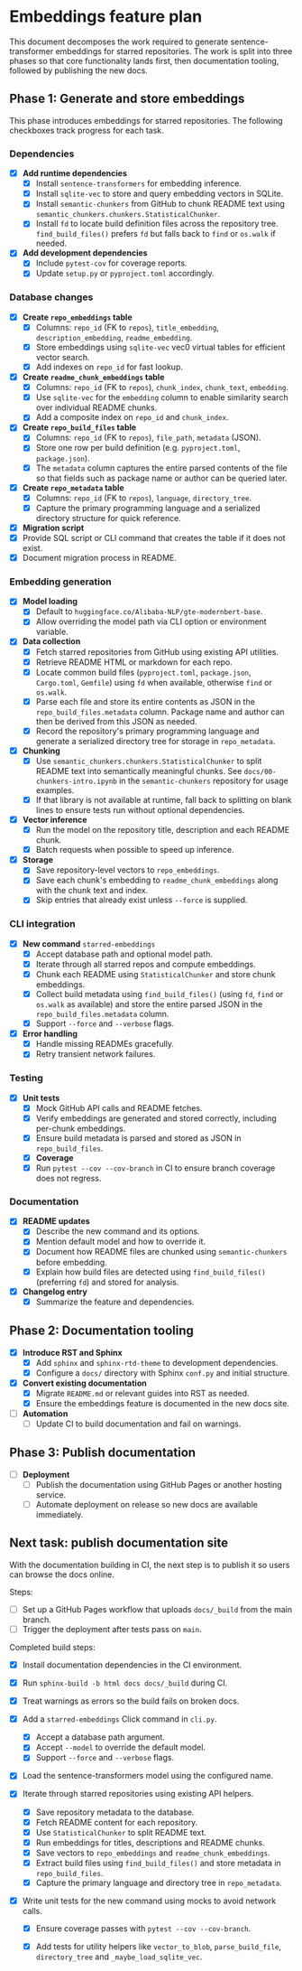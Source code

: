 # Embeddings feature plan

This document decomposes the work required to generate sentence-transformer embeddings for starred repositories. The work is split into three phases so that core functionality lands first, then documentation tooling, followed by publishing the new docs.

## Phase 1: Generate and store embeddings

This phase introduces embeddings for starred repositories. The following
checkboxes track progress for each task.

### Dependencies
- [x] **Add runtime dependencies**
  - [x] Install `sentence-transformers` for embedding inference.
  - [x] Install `sqlite-vec` to store and query embedding vectors in SQLite.
  - [x] Install `semantic-chunkers` from GitHub to chunk README text using
    `semantic_chunkers.chunkers.StatisticalChunker`.
  - [x] Install `fd` to locate build definition files across the repository tree.
    `find_build_files()` prefers `fd` but falls back to `find` or `os.walk` if
    needed.
- [x] **Add development dependencies**
  - [x] Include `pytest-cov` for coverage reports.
  - [x] Update `setup.py` or `pyproject.toml` accordingly.

### Database changes
- [x] **Create `repo_embeddings` table**
  - [x] Columns: `repo_id` (FK to `repos`), `title_embedding`, `description_embedding`, `readme_embedding`.
  - [x] Store embeddings using `sqlite-vec` vec0 virtual tables for efficient vector search.
  - [x] Add indexes on `repo_id` for fast lookup.
- [x] **Create `readme_chunk_embeddings` table**
  - [x] Columns: `repo_id` (FK to `repos`), `chunk_index`, `chunk_text`, `embedding`.
  - [x] Use `sqlite-vec` for the `embedding` column to enable similarity search over
    individual README chunks.
  - [x] Add a composite index on `repo_id` and `chunk_index`.
- [x] **Create `repo_build_files` table**
  - [x] Columns: `repo_id` (FK to `repos`), `file_path`, `metadata` (JSON).
  - [x] Store one row per build definition (e.g. `pyproject.toml`, `package.json`).
  - [x] The `metadata` column captures the entire parsed contents of the file so that
    fields such as package name or author can be queried later.
- [x] **Create `repo_metadata` table**
  - [x] Columns: `repo_id` (FK to `repos`), `language`, `directory_tree`.
  - [x] Capture the primary programming language and a serialized directory structure
    for quick reference.
 - [x] **Migration script**
  - [x] Provide SQL script or CLI command that creates the table if it does not exist.
  - [x] Document migration process in README.

### Embedding generation
- [x] **Model loading**
  - [x] Default to `huggingface.co/Alibaba-NLP/gte-modernbert-base`.
  - [x] Allow overriding the model path via CLI option or environment variable.
- [x] **Data collection**
  - [x] Fetch starred repositories from GitHub using existing API utilities.
  - [x] Retrieve README HTML or markdown for each repo.
  - [x] Locate common build files (`pyproject.toml`, `package.json`,
    `Cargo.toml`, `Gemfile`) using `fd` when available, otherwise `find` or
    `os.walk`.
  - [x] Parse each file and store its entire contents as JSON in the
    `repo_build_files.metadata` column. Package name and author can then be
    derived from this JSON as needed.
  - [x] Record the repository's primary programming language and generate a serialized
    directory tree for storage in `repo_metadata`.
- [x] **Chunking**
  - [x] Use `semantic_chunkers.chunkers.StatisticalChunker` to split README text
    into semantically meaningful chunks. See `docs/00-chunkers-intro.ipynb` in
    the `semantic-chunkers` repository for usage examples.
  - [x] If that library is not available at runtime, fall back to splitting on
    blank lines to ensure tests run without optional dependencies.
- [x] **Vector inference**
  - [x] Run the model on the repository title, description and each README chunk.
  - [x] Batch requests when possible to speed up inference.
- [x] **Storage**
  - [x] Save repository-level vectors to `repo_embeddings`.
  - [x] Save each chunk's embedding to `readme_chunk_embeddings` along with the
    chunk text and index.
  - [x] Skip entries that already exist unless `--force` is supplied.

### CLI integration
- [x] **New command** `starred-embeddings`
  - [x] Accept database path and optional model path.
  - [x] Iterate through all starred repos and compute embeddings.
  - [x] Chunk each README using `StatisticalChunker` and store chunk embeddings.
  - [x] Collect build metadata using `find_build_files()` (using `fd`, `find` or
    `os.walk` as available) and store the entire parsed JSON in the
    `repo_build_files.metadata` column.
  - [x] Support `--force` and `--verbose` flags.
- [x] **Error handling**
  - [x] Handle missing READMEs gracefully.
  - [x] Retry transient network failures.

### Testing
- [x] **Unit tests**
  - [x] Mock GitHub API calls and README fetches.
  - [x] Verify embeddings are generated and stored correctly, including per-chunk
    embeddings.
  - [x] Ensure build metadata is parsed and stored as JSON in `repo_build_files`.
  - [x] **Coverage**
  - [x] Run `pytest --cov --cov-branch` in CI to ensure branch coverage does not regress.

### Documentation
- [x] **README updates**
  - [x] Describe the new command and its options.
  - [x] Mention default model and how to override it.
  - [x] Document how README files are chunked using `semantic-chunkers` before
    embedding.
  - [x] Explain how build files are detected using `find_build_files()`
    (preferring `fd`) and stored for analysis.
- [x] **Changelog entry**
  - [x] Summarize the feature and dependencies.

## Phase 2: Documentation tooling

- [x] **Introduce RST and Sphinx**
  - [x] Add `sphinx` and `sphinx-rtd-theme` to development dependencies.
  - [x] Configure a `docs/` directory with Sphinx `conf.py` and initial structure.
- [x] **Convert existing documentation**
  - [x] Migrate `README.md` or relevant guides into RST as needed.
  - [x] Ensure the embeddings feature is documented in the new docs site.
- [ ] **Automation**
  - [ ] Update CI to build documentation and fail on warnings.

## Phase 3: Publish documentation

- [ ] **Deployment**
  - [ ] Publish the documentation using GitHub Pages or another hosting service.
  - [ ] Automate deployment on release so new docs are available immediately.

## Next task: publish documentation site

With the documentation building in CI, the next step is to publish it so users
can browse the docs online.

Steps:

- [ ] Set up a GitHub Pages workflow that uploads ``docs/_build``
  from the main branch.
- [ ] Trigger the deployment after tests pass on ``main``.

Completed build steps:

- [x] Install documentation dependencies in the CI environment.
- [x] Run ``sphinx-build -b html docs docs/_build`` during CI.
- [x] Treat warnings as errors so the build fails on broken docs.

- [x] Add a `starred-embeddings` Click command in `cli.py`.
  - [x] Accept a database path argument.
  - [x] Accept `--model` to override the default model.
  - [x] Support `--force` and `--verbose` flags.
- [x] Load the sentence-transformers model using the configured name.
- [x] Iterate through starred repositories using existing API helpers.
  - [x] Save repository metadata to the database.
  - [x] Fetch README content for each repository.
  - [x] Use `StatisticalChunker` to split README text.
  - [x] Run embeddings for titles, descriptions and README chunks.
  - [x] Save vectors to `repo_embeddings` and `readme_chunk_embeddings`.
  - [x] Extract build files using `find_build_files()` and store metadata in
    `repo_build_files`.
  - [x] Capture the primary language and directory tree in `repo_metadata`.
- [x] Write unit tests for the new command using mocks to avoid network calls.
  - [x] Ensure coverage passes with `pytest --cov --cov-branch`.
  - [x] Add tests for utility helpers like `vector_to_blob`, `parse_build_file`,
    `directory_tree` and `_maybe_load_sqlite_vec`.

